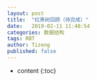 ```yaml
---
layout: post
title:  "红黑树回顾（待完成）"
date:   2019-02-11 11:48:54
categories: 数据结构
tags: RBT
author: Tizeng
published: false
---
```


* content
{:toc}

